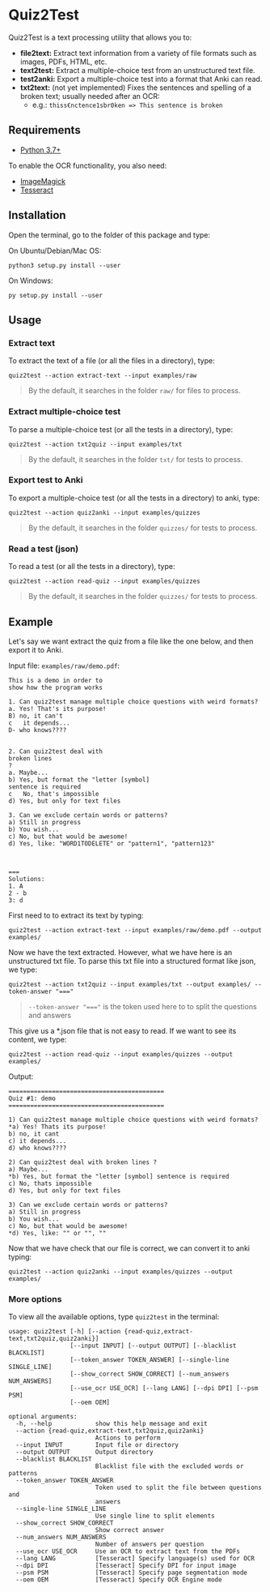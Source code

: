 # Quiz2Test

Quiz2Test is a text processing utility that allows you to:

- **file2text:** Extract text information from a variety of file formats such as images, PDFs, HTML, etc.
- **text2test:** Extract a multiple-choice test from an unstructured text file.
- **test2anki:** Export a multiple-choice test into a format that Anki can read.
- **txt2text:** (not yet implemented) Fixes the sentences and spelling of a broken text; usually needed after an OCR:
    - e.g.: `thiss€nctence1sbr0ken => This sentence is broken`


## Requirements

- [Python 3.7+](https://www.python.org/downloads/)

To enable the OCR functionality, you also need:

- [ImageMagick](https://imagemagick.org/)
- [Tesseract](https://tesseract-ocr.github.io/)


## Installation

Open the terminal, go to the folder of this package and type:

On Ubuntu/Debian/Mac OS:

```
python3 setup.py install --user
```

On Windows:

```
py setup.py install --user
```


## Usage


### Extract text

To extract the text of a file (or all the files in a directory), type:

```
quiz2test --action extract-text --input examples/raw
```

> By the default, it searches in the folder `raw/` for files to process. 


### Extract multiple-choice test

To parse a multiple-choice test (or all the tests in a directory), type:

```
quiz2test --action txt2quiz --input examples/txt
```

> By the default, it searches in the folder `txt/` for tests to process. 


### Export test to Anki 

To export a multiple-choice test (or all the tests in a directory) to anki, type:

```
quiz2test --action quiz2anki --input examples/quizzes
```

> By the default, it searches in the folder `quizzes/` for tests to process. 


### Read a test (json) 

To read a test (or all the tests in a directory), type:

```
quiz2test --action read-quiz --input examples/quizzes
```

> By the default, it searches in the folder `quizzes/` for tests to process. 


## Example

Let's say we want extract the quiz from a file like the one below, and then export it to Anki.

Input file: `examples/raw/demo.pdf`:

``` text
This is a demo in order to
show how the program works

1. Can quiz2test manage multiple choice questions with weird formats?
a. Yes! That's its purpose!
B) no, it can't
c	it depends...
D- who knows????


2. Can quiz2test deal with
broken lines
?
a. Maybe...
b) Yes, but format the "letter [symbol]
sentence is required
c	No, that's impossible
d) Yes, but only for text files

3. Can we exclude certain words or patterns?
a) Still in progress
b) You wish...
c) No, but that would be awesome!
d) Yes, like: "WORD1TODELETE" or "pattern1", "pattern123"



===
Solutions:
1. A
2 - b
3: d
```

First need to to extract its text by typing:

```
quiz2test --action extract-text --input examples/raw/demo.pdf --output examples/
```

Now we have the text extracted. However, what we have here is an unstructured txt file. 
To parse this txt file into a structured format like json, we type:

```
quiz2test --action txt2quiz --input examples/txt --output examples/ --token-answer "==="
```

> `--token-answer "==="` is the token used here to to split the questions and answers


This give us a *.json file that is not easy to read. If we want to see its content, we type:

```
quiz2test --action read-quiz --input examples/quizzes --output examples/
```

Output:

```
===========================================
Quiz #1: demo
===========================================

1) Can quiz2test manage multiple choice questions with weird formats?
*a) Yes! Thats its purpose!
b) no, it cant
c) it depends...
d) who knows????

2) Can quiz2test deal with broken lines ?
a) Maybe...
*b) Yes, but format the "letter [symbol] sentence is required
c) No, thats impossible
d) Yes, but only for text files

3) Can we exclude certain words or patterns?
a) Still in progress
b) You wish...
c) No, but that would be awesome!
*d) Yes, like: "" or "", ""
```

Now that we have check that our file is correct, we can convert it to anki typing:

```
quiz2test --action quiz2anki --input examples/quizzes --output examples/
```

### More options

To view all the available options, type `quiz2test` in the terminal:

```
usage: quiz2test [-h] [--action {read-quiz,extract-text,txt2quiz,quiz2anki}]
                 [--input INPUT] [--output OUTPUT] [--blacklist BLACKLIST]
                 [--token_answer TOKEN_ANSWER] [--single-line SINGLE_LINE]
                 [--show_correct SHOW_CORRECT] [--num_answers NUM_ANSWERS]
                 [--use_ocr USE_OCR] [--lang LANG] [--dpi DPI] [--psm PSM]
                 [--oem OEM]

optional arguments:
  -h, --help            show this help message and exit
  --action {read-quiz,extract-text,txt2quiz,quiz2anki}
                        Actions to perform
  --input INPUT         Input file or directory
  --output OUTPUT       Output directory
  --blacklist BLACKLIST
                        Blacklist file with the excluded words or patterns
  --token_answer TOKEN_ANSWER
                        Token used to split the file between questions and
                        answers
  --single-line SINGLE_LINE
                        Use single line to split elements
  --show_correct SHOW_CORRECT
                        Show correct answer
  --num_answers NUM_ANSWERS
                        Number of answers per question
  --use_ocr USE_OCR     Use an OCR to extract text from the PDFs
  --lang LANG           [Tesseract] Specify language(s) used for OCR
  --dpi DPI             [Tesseract] Specify DPI for input image
  --psm PSM             [Tesseract] Specify page segmentation mode
  --oem OEM             [Tesseract] Specify OCR Engine mode
```

